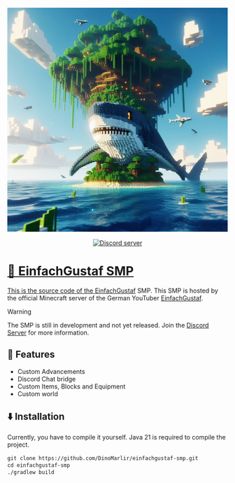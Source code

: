 <p align="center">
  <img src="https://raw.githubusercontent.com/DinoMarlir/einfachgustaf-smp/main/.github/img/einfachgustaf-logo.png", height=512, width=512 />
</p>
<p align="center">
  <a href="https://discord.gg/qCZw9UeV7h"><img src="https://img.shields.io/discord/1065307087724363796?color=5865F2&logo=discord&logoColor=white" alt="Discord server" />
</p>

# 🦈 EinfachGustaf SMP

This is the source code of the [EinfachGustaf](https://youtube.com/EinfachGustaf) SMP. This SMP is hosted by the
official Minecraft server of the German YouTuber [EinfachGustaf](https://youtube.com/EinfachGustaf).

> [!WARNING]
> The SMP is still in development and not yet released. Join the  [Discord Server](https://discord.gg/qCZw9UeV7h) for
> more information.

## 🍏 Features

- Custom Advancements
- Discord Chat bridge
- Custom Items, Blocks and Equipment
- Custom world

## ⬇️ Installation

Currently, you have to compile it yourself. Java 21 is required to compile the project.

```shell
git clone https://github.com/DinoMarlir/einfachgustaf-smp.git
cd einfachgustaf-smp
./gradlew build
```
